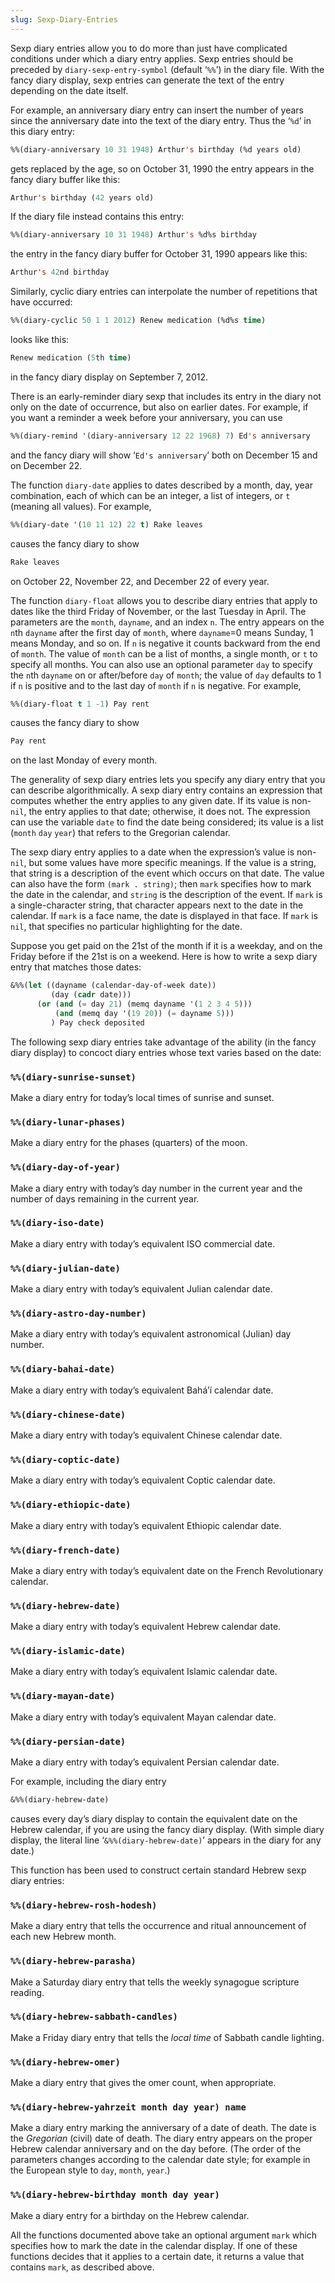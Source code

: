 ```yaml
---
slug: Sexp-Diary-Entries
---
```


Sexp diary entries allow you to do more than just have complicated conditions under which a diary entry applies. Sexp entries should be preceded by `diary-sexp-entry-symbol` (default ‘`%%`’) in the diary file. With the fancy diary display, sexp entries can generate the text of the entry depending on the date itself.

For example, an anniversary diary entry can insert the number of years since the anniversary date into the text of the diary entry. Thus the ‘`%d`’ in this diary entry:

```lisp
%%(diary-anniversary 10 31 1948) Arthur's birthday (%d years old)
```

gets replaced by the age, so on October 31, 1990 the entry appears in the fancy diary buffer like this:

```lisp
Arthur's birthday (42 years old)
```

If the diary file instead contains this entry:

```lisp
%%(diary-anniversary 10 31 1948) Arthur's %d%s birthday
```

the entry in the fancy diary buffer for October 31, 1990 appears like this:

```lisp
Arthur's 42nd birthday
```

Similarly, cyclic diary entries can interpolate the number of repetitions that have occurred:

```lisp
%%(diary-cyclic 50 1 1 2012) Renew medication (%d%s time)
```

looks like this:

```lisp
Renew medication (5th time)
```

in the fancy diary display on September 7, 2012.

There is an early-reminder diary sexp that includes its entry in the diary not only on the date of occurrence, but also on earlier dates. For example, if you want a reminder a week before your anniversary, you can use

```lisp
%%(diary-remind '(diary-anniversary 12 22 1968) 7) Ed's anniversary
```

and the fancy diary will show ‘`Ed's anniversary`’ both on December 15 and on December 22.

The function `diary-date` applies to dates described by a month, day, year combination, each of which can be an integer, a list of integers, or `t` (meaning all values). For example,

```lisp
%%(diary-date '(10 11 12) 22 t) Rake leaves
```

causes the fancy diary to show

```lisp
Rake leaves
```

on October 22, November 22, and December 22 of every year.

The function `diary-float` allows you to describe diary entries that apply to dates like the third Friday of November, or the last Tuesday in April. The parameters are the `month`, `dayname`, and an index `n`. The entry appears on the `n`th `dayname` after the first day of `month`, where `dayname`=0 means Sunday, 1 means Monday, and so on. If `n` is negative it counts backward from the end of `month`. The value of `month` can be a list of months, a single month, or `t` to specify all months. You can also use an optional parameter `day` to specify the `n`th `dayname` on or after/before `day` of `month`; the value of `day` defaults to 1 if `n` is positive and to the last day of `month` if `n` is negative. For example,

```lisp
%%(diary-float t 1 -1) Pay rent
```

causes the fancy diary to show

```lisp
Pay rent
```

on the last Monday of every month.

The generality of sexp diary entries lets you specify any diary entry that you can describe algorithmically. A sexp diary entry contains an expression that computes whether the entry applies to any given date. If its value is non-`nil`, the entry applies to that date; otherwise, it does not. The expression can use the variable `date` to find the date being considered; its value is a list (`month` `day` `year`) that refers to the Gregorian calendar.

The sexp diary entry applies to a date when the expression’s value is non-`nil`, but some values have more specific meanings. If the value is a string, that string is a description of the event which occurs on that date. The value can also have the form `(mark . string)`; then `mark` specifies how to mark the date in the calendar, and `string` is the description of the event. If `mark` is a single-character string, that character appears next to the date in the calendar. If `mark` is a face name, the date is displayed in that face. If `mark` is `nil`, that specifies no particular highlighting for the date.

Suppose you get paid on the 21st of the month if it is a weekday, and on the Friday before if the 21st is on a weekend. Here is how to write a sexp diary entry that matches those dates:

```lisp
&%%(let ((dayname (calendar-day-of-week date))
         (day (cadr date)))
      (or (and (= day 21) (memq dayname '(1 2 3 4 5)))
          (and (memq day '(19 20)) (= dayname 5)))
         ) Pay check deposited
```

The following sexp diary entries take advantage of the ability (in the fancy diary display) to concoct diary entries whose text varies based on the date:

### `%%(diary-sunrise-sunset)`

Make a diary entry for today’s local times of sunrise and sunset.

### `%%(diary-lunar-phases)`

Make a diary entry for the phases (quarters) of the moon.

### `%%(diary-day-of-year)`

Make a diary entry with today’s day number in the current year and the number of days remaining in the current year.

### `%%(diary-iso-date)`

Make a diary entry with today’s equivalent ISO commercial date.

### `%%(diary-julian-date)`

Make a diary entry with today’s equivalent Julian calendar date.

### `%%(diary-astro-day-number)`

Make a diary entry with today’s equivalent astronomical (Julian) day number.

### `%%(diary-bahai-date)`

Make a diary entry with today’s equivalent Bahá’í calendar date.

### `%%(diary-chinese-date)`

Make a diary entry with today’s equivalent Chinese calendar date.

### `%%(diary-coptic-date)`

Make a diary entry with today’s equivalent Coptic calendar date.

### `%%(diary-ethiopic-date)`

Make a diary entry with today’s equivalent Ethiopic calendar date.

### `%%(diary-french-date)`

Make a diary entry with today’s equivalent date on the French Revolutionary calendar.

### `%%(diary-hebrew-date)`

Make a diary entry with today’s equivalent Hebrew calendar date.

### `%%(diary-islamic-date)`

Make a diary entry with today’s equivalent Islamic calendar date.

### `%%(diary-mayan-date)`

Make a diary entry with today’s equivalent Mayan calendar date.

### `%%(diary-persian-date)`

Make a diary entry with today’s equivalent Persian calendar date.

For example, including the diary entry

```lisp
&%%(diary-hebrew-date)
```

causes every day’s diary display to contain the equivalent date on the Hebrew calendar, if you are using the fancy diary display. (With simple diary display, the literal line ‘`&%%(diary-hebrew-date)`’ appears in the diary for any date.)

This function has been used to construct certain standard Hebrew sexp diary entries:

### `%%(diary-hebrew-rosh-hodesh)`

Make a diary entry that tells the occurrence and ritual announcement of each new Hebrew month.

### `%%(diary-hebrew-parasha)`

Make a Saturday diary entry that tells the weekly synagogue scripture reading.

### `%%(diary-hebrew-sabbath-candles)`

Make a Friday diary entry that tells the *local time* of Sabbath candle lighting.

### `%%(diary-hebrew-omer)`

Make a diary entry that gives the omer count, when appropriate.

### `%%(diary-hebrew-yahrzeit month day year) name`

Make a diary entry marking the anniversary of a date of death. The date is the *Gregorian* (civil) date of death. The diary entry appears on the proper Hebrew calendar anniversary and on the day before. (The order of the parameters changes according to the calendar date style; for example in the European style to `day`, `month`, `year`.)

### `%%(diary-hebrew-birthday month day year)`

Make a diary entry for a birthday on the Hebrew calendar.

All the functions documented above take an optional argument `mark` which specifies how to mark the date in the calendar display. If one of these functions decides that it applies to a certain date, it returns a value that contains `mark`, as described above.
